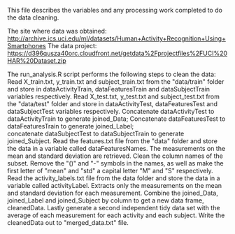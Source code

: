This file describes the variables and any processing work completed to do the data cleaning.

The site where data was obtained:
http://archive.ics.uci.edu/ml/datasets/Human+Activity+Recognition+Using+Smartphones
The data project:
https://d396qusza40orc.cloudfront.net/getdata%2Fprojectfiles%2FUCI%20HAR%20Dataset.zip

The run_analysis.R script performs the following steps to clean the data:
Read X_train.txt, y_train.txt and subject_train.txt from the "data/train" folder and store in dataActivityTrain, dataFeaturesTrain and dataSubjectTrain variables respectively.
Read X_test.txt, y_test.txt and subject_test.txt from the "data/test" folder and store in dataActivityTest, dataFeaturesTest and dataSubjectTest variables respectively.
Concatenate dataActivityTest to dataActivityTrain to generate joined_Data; 
Concatenate dataFeaturesTest to dataFeaturesTrain to generate joined_Label;  
concatenate dataSubjectTest to dataSubjectTrain to generate joined_Subject.
Read the features.txt file from the "data" folder and store the data in a variable called dataFeaturesNames. The measurements on the mean and standard deviation are retrieved. 
Clean the column names of the subset. Remove the "()" and "-" symbols in the names, as well as make the first letter of "mean" and "std" a capital letter "M" and "S" respectively.
Read the activity_labels.txt file from the  data folder and store the data in a variable called activityLabel.
Extracts only the measurements on the mean and standard deviation for each measurement.
Combine the joined_Data, joined_Label and joined_Subject by column to get a new data frame, cleanedData.
Lastly generate a second independent tidy data set with the average of each measurement for each activity and each subject.
Write the cleanedData out to "merged_data.txt" file.
